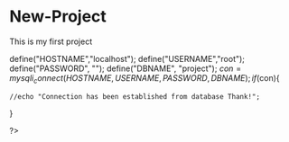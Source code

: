 # New-Project
This is my first project

   define("HOSTNAME","localhost");
   define("USERNAME","root");
   define("PASSWORD", "");
   define("DBNAME", "project");
   $con = mysqli_connect(HOSTNAME,USERNAME,PASSWORD,DBNAME);
   if($con){

    //echo "Connection has been established from database Thank!";


   }




?>
